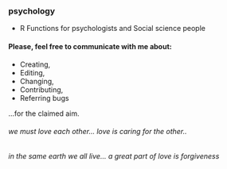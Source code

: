 ### psychology
* R Functions for psychologists and Social science people

#### Please, feel free to communicate with me about:
* Creating, 
* Editing, 
* Changing, 
* Contributing, 
* Referring bugs 


...for the claimed aim. 

 ###### we must love each other... love is caring for the other..
 ###### in the same earth we all live... a great part of love is forgiveness
